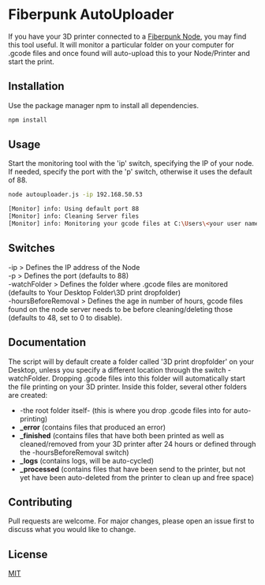 # Fiberpunk AutoUploader

If you have your 3D printer connected to a [Fiberpunk Node](https://fiber-punk.com/), you may find this tool useful. It will monitor a particular folder on your computer for .gcode files and once found will auto-upload this to your Node/Printer and start the print.

## Installation

Use the package manager npm to install all dependencies.

```bash
npm install
```

## Usage
Start the monitoring tool with the 'ip' switch, specifying the IP of your node. If needed, specify the port with the 'p' switch, otherwise it uses the default of 88.

```bash
node autouploader.js -ip 192.168.50.53

[Monitor] info: Using default port 88
[Monitor] info: Cleaning Server files
[Monitor] info: Monitoring your gcode files at C:\Users\<your user name>\Your Desktop Folder\3D print dropfolder

```

## Switches

-ip > Defines the IP address of the Node\
-p > Defines the port (defaults to 88)\
-watchFolder > Defines the folder where .gcode files are monitored (defaults to Your Desktop Folder\3D print dropfolder)\
-hoursBeforeRemoval > Defines the age in number of hours, gcode files found on the node server needs to be before cleaning/deleting those (defaults to 48, set to 0 to disable).

## Documentation
The script will by default create a folder called '3D print dropfolder' on your Desktop, unless you specify a different location through the switch -watchFolder. Dropping .gcode files into this folder will automatically start the file printing on your 3D printer. Inside this folder, several other folders are created:
* -the root folder itself- (this is where you drop .gcode files into for auto-printing)
* **_error** (contains files that produced an error)
* **_finished** (contains files that have both been printed as well as cleaned/removed from your 3D printer after 24 hours or defined through the -hoursBeforeRemoval switch)
* **_logs** (contains logs, will be auto-cycled)
* **_processed** (contains files that have been send to the printer, but not yet have been auto-deleted from the printer to clean up and free space)


## Contributing

Pull requests are welcome. For major changes, please open an issue first
to discuss what you would like to change.

## License

[MIT](https://choosealicense.com/licenses/mit/)